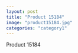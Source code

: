 ```yaml
---
layout: post
title: "Product 15184"
image: "product15184.jpg"
categories: "category1"
---
```

Product 15184
